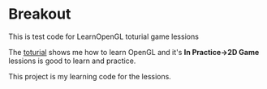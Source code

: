 # Breakout
This is test code for LearnOpenGL toturial game lessions

The [toturial](https://learnopengl-cn.github.io/) shows me how to learn OpenGL and it's **In Practice->2D Game** lessions is good to learn and practice.

This project is my learning code for the lessions.
